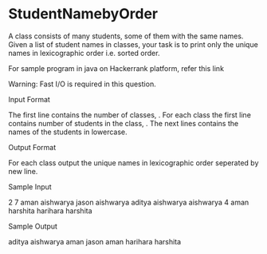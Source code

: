 # StudentNamebyOrder
A class consists of many students, some of them with the same names. Given a list of student names in classes, your task is to print only the unique names in lexicographic order i.e. sorted order.

For sample program in java on Hackerrank platform, refer this link

Warning: Fast I/O is required in this question.

Input Format

The first line contains the number of classes, . For each class the first line contains number of students in the class, . The next  lines contains the names of the students in lowercase.

Output Format

For each class output the unique names in lexicographic order seperated by new line.

Sample Input

2
7
aman
aishwarya
jason
aishwarya
aditya
aishwarya
aishwarya
4
aman
harshita
harihara
harshita

Sample Output

aditya
aishwarya
aman
jason
aman
harihara
harshita
